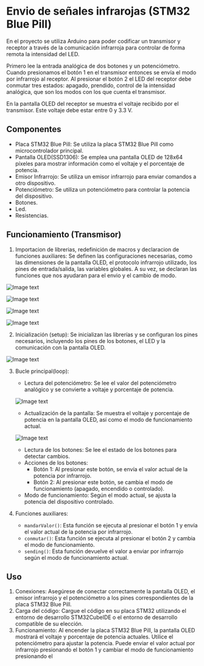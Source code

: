 # Envio de señales infrarojas (STM32 Blue Pill)

En el proyecto se utiliza Arduino para poder codificar un transmisor y receptor a través de la comunicación infrarroja para controlar de forma remota la intensidad del LED.

Primero lee la entrada analógica de dos botones y un potenciómetro. Cuando presionamos el botón 1 en el transmisor entonces se envía el modo por infrarrojo al receptor. Al presionar el botón 2 el LED del receptor debe conmutar tres estados: apagado, prendido, control de la intensidad analógica, que son los modos con los que cuenta el transmisor. 

En la pantalla OLED del receptor se muestra el voltaje recibido por el transmisor. Este voltaje debe estar entre 0 y 3.3 V.

## Componentes

- Placa STM32 Blue Pill: Se utiliza la placa STM32 Blue Pill como microcontrolador principal.
- Pantalla OLED(SSD1306): Se emplea una pantalla OLED de 128x64 píxeles para mostrar información como el voltaje y el porcentaje de potencia.
- Emisor Infrarrojo: Se utiliza un emisor infrarrojo para enviar comandos a otro dispositivo.
- Potenciómetro: Se utiliza un potenciómetro para controlar la potencia del dispositivo.
- Botones.
- Led.
- Resistencias.

## Funcionamiento (Transmisor)

1. Importacion de librerias, redefinición de macros y declaracion de funciones auxiliares: Se definen las configuraciones necesarias, como las dimensiones de la pantalla OLED, el protocolo infrarrojo utilizado, los pines de entrada/salida, las variables globales. A su vez, se declaran las funciones que nos ayudaran para el envio y el cambio de modo.

![Image text](https://res.cloudinary.com/dmyp0t903/image/upload/v1687411819/onbwi3vxpw7dgu2bljtf.png)

![Image text](https://res.cloudinary.com/dmyp0t903/image/upload/v1687412036/s579fqkkk0ypsfmxkkgz.png)

![Image text](https://res.cloudinary.com/dmyp0t903/image/upload/v1687412471/aj5gx7i4ehbykupcinoj.png)

![Image text](https://res.cloudinary.com/dmyp0t903/image/upload/v1687412907/jzjvoyn1ha8mgub3viv5.png)

2. Inicialización (setup): Se inicializan las librerías y se configuran los pines necesarios, incluyendo los pines de los botones, el LED y la comunicación con la pantalla OLED.

![Image text](https://res.cloudinary.com/dmyp0t903/image/upload/v1687413188/udpukrhpn4zxjeezky3x.png)


3. Bucle principal(loop):
   - Lectura del potenciómetro: Se lee el valor del potenciómetro analógico y se convierte a voltaje y porcentaje de potencia.
   
   ![Image text](https://res.cloudinary.com/dmyp0t903/image/upload/v1687414766/ui5uetjzstrbnyzc1zzn.png)
   
   - Actualización de la pantalla: Se muestra el voltaje y porcentaje de potencia en la pantalla OLED, así como el modo de funcionamiento actual.
   
   ![Image text](https://res.cloudinary.com/dmyp0t903/image/upload/v1687414852/yepduh5aspz9phnnoabs.png)
   
   - Lectura de los botones: Se lee el estado de los botones para detectar cambios.
   - Acciones de los botones:
     - Botón 1: Al presionar este botón, se envía el valor actual de la potencia por infrarrojo.
     - Botón 2: Al presionar este botón, se cambia el modo de funcionamiento (apagado, encendido o controlado).
   - Modo de funcionamiento: Según el modo actual, se ajusta la potencia del dispositivo controlado.
4. Funciones auxiliares:
   - `mandarValor()`: Esta función se ejecuta al presionar el botón 1 y envía el valor actual de la potencia por infrarrojo.
   - `conmutar()`: Esta función se ejecuta al presionar el botón 2 y cambia el modo de funcionamiento.
   - `sending()`: Esta función devuelve el valor a enviar por infrarrojo según el modo de funcionamiento actual.

## Uso

1. Conexiones: Asegúrese de conectar correctamente la pantalla OLED, el emisor infrarrojo y el potenciómetro a los pines correspondientes de la placa STM32 Blue Pill.
2. Carga del código: Cargue el código en su placa STM32 utilizando el entorno de desarrollo STM32CubeIDE o el entorno de desarrollo compatible de su elección.
3. Funcionamiento: Al encender la placa STM32 Blue Pill, la pantalla OLED mostrará el voltaje y porcentaje de potencia actuales. Utilice el potenciómetro para ajustar la potencia. Puede enviar el valor actual por infrarrojo presionando el botón 1 y cambiar el modo de funcionamiento presionando el